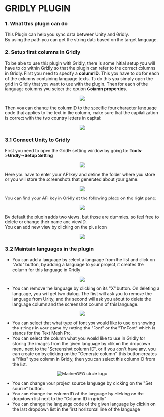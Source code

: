 # GRIDLY PLUGIN
### 1. What this plugin can do
This Plugin can help you sync data between Unity and Gridly.   
By using the path you can get the string data based on the
target language.

### 2. Setup first columns in Gridly
To be able to use this plugin with Gridly, there is some
initial setup you will have to do within Gridly so that the
plugin can refer to the correct columns in Gridly. First you
need to specify a **columnID**. This you have to do for each of
the columns containing language texts. To do this you simply
open the grid in Gridly that you want to use with the
plugin. Then for each of the language columns you select the
option **Column properties**.  

<p align="center">
<img src="resources/column_properties.png"/>
</p>

Then you can change the columnID to the specific four
character language code that applies to the text in the column,
make sure that the capitalization is correct with the two
country letters in capital:  

<p align="center">
<img src="resources/colId.png"/>
</p>

### 3.1 Connect Unity to Gridly
First you need to open the Gridly setting window by going to:
**Tools**->**Gridly**->**Setup Setting**  
<p align="center">
<img src="resources/setup_setting.png"/>
</p>

Here you have to enter your API key and define the folder where you store or you will store the screenshots that generated about your game.  
<p align="center">
<img src="resources/setup_setting_mw.png"/>
</p>

You can find your API key in Gridly at the following place on the right pane:

<p align="center">
<img src="resources/api_quick_start.png"/>
</p>

By default the plugin adds two views, but those are dummies, so feel free to delete or change their name and viewID.  
You can add new view by clicking on the plus icon
<p align="center">
<img src="resources/add_new_view.png"/>
</p>

### 3.2 Maintain languages in the plugin
* You can add a language by select a language from the list and click on "Add" button, by adding a language to your project, it creates the column for this language in Gridly
<p align="center">
<img src="resources/lang_selectLang.png"/>
</p>

* You can remove the language by clicking on its "X" button. On deleting a language, you will get two dialog. The first will ask you to remove the language from Unity, and the second will ask you about to delete the language column and the screenshot column of this language.
<p align="center">
<img src="resources/lang_deleteLang.png"/>
</p>

* You can select that what type of font you would like to use on showing the strings in your game by setting the "Font" or the "TmFont" which is stands for the Text Mesh Pro.
* You can select the column what you would like to use in Gridly for storing the images from the given language by clik on the dropdown menu next to the "Screenshot column ID", or if you don't have any, you can create on by clicking on the "Generate column", this button creates a "files" type column in Gridly, then you can select this column ID from the list. 
<p align="center">
<img src="resources/langScreenshotColId.png" alt="MarineGEO circle logo"/>
</p>

  

* You can change your project source language by clicking on the "Set source" button.
* You can change the column ID of the language by clicking on the dorpdown list next to the "Column ID in gridly"
* You can change the language code of the given language by clickin on the last dropdown list in the first horizontal line of the language

